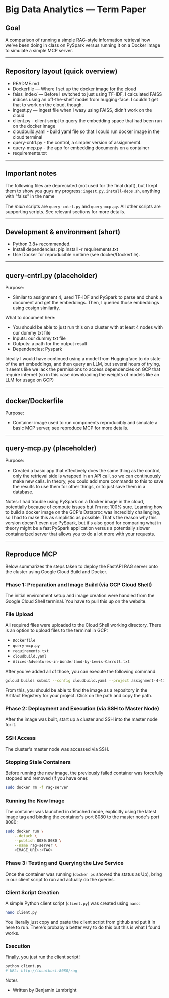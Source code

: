 # Big Data Analytics — Term Paper

## Goal
A comparison of running a simple RAG-style information retrieval how we've been doing in class on PySpark versus running it on a Docker image to simulate a simple MCP server.

---

## Repository layout (quick overview)
- README.md
- Dockerfile — Where I set up the docker image for the cloud
- faiss_index/ — Before I switched to just using TF-IDF, I calculated FAISS indices using an off-the-shelf model from hugging-face. I couldn't get that to work on the cloud, though.
- ingest.py — ingest file when I wasy using FAISS, didn't work on the cloud
- client.py - client script to query the embedding space that had been run on the docker image
- cloudbuild.yaml - build yaml file so that I could run docker image in the cloud terminal
- query-cntrl.py - the control, a simpler version of assignment4
- query-mcp.py - the app for embedding documents on a container
- requirements.txt

---

## Important notes
The following files are depreciated (not used for the final draft), but I kept them to show you guys my progress:
`ingest.py`, `install-deps.sh`, anything with "faiss" in the name

The *main* scripts are `query-cntrl.py` and `query-mcp.py`. All other scripts are supporting scripts. See relevant sections for more details.

---

## Development & environment (short)
- Python 3.8+ recommended.
- Install dependencies: pip install -r requirements.txt
- Use Docker for reproducible runtime (see docker/Dockerfile).

---

## query-cntrl.py (placeholder)
Purpose:
- Similar to assignment 4, used TF-IDF and PySpark to parse and chunk a document and get the embeddings. Then, I queried those embeddings using cosign similarity. 

What to document here:
- You should be able to just run this on a cluster with at least 4 nodes with our dummy txt file
- Inputs: our dummy txt file
- Outputs: a path for the output result 
- Dependencies: Pyspark

Ideally I would have continued using a model from Huggingface to do state of the art embeddings, and then query an LLM, but several hours of trying, it seems like we lack the permissions to access dependencies on GCP that require internet (so in this case downloading the weights of models like an LLM for usage on GCP)

---

## docker/Dockerfile
Purpose:
- Container image used to run components reproducibly and simulate a basic MCP server, see reproduce MCP for more details.

---

## query-mcp.py (placeholder)
Purpose:
- Created a basic app that effectively does the same thing as the control, only the retrieval side is wrapped in an API call, so we can continuously make new calls. In theory, you could add more commands to this to save the results to use them for other things, or to just save them in a database.

Notes:
I had trouble using PySpark on a Docker image in the cloud, potentially because of compute issues but I'm not 100% sure. Learning how to build a docker image on the GCP's Dataproc was incredibly challenging, so I had to make this as simplistic as possible. That's the reason why this version doesn't even use PySpark, but it's also good for comparing what in theory might be a fast PySpark application versus a potentially slower containerized server that allows you to do a lot more with your requests.

---

## Reproduce MCP
Below summarizes the steps taken to deploy the FastAPI RAG server onto the cluster using Google Cloud Build and Docker.

### Phase 1: Preparation and Image Build (via GCP Cloud Shell)

The initial environment setup and image creation were handled from the Google Cloud Shell terminal. You have to pull this up on the website.

### File Upload
All required files were uploaded to the Cloud Shell working directory. There is an option to upload files to the terminal in GCP:

- `Dockerfile`
- `query-mcp.py`
- `requirements.txt`
- `cloudbuild.yaml`
- `Alices-Adventures-in-Wonderland-by-Lewis-Carroll.txt`

After you've added all of those, you can execute the following command:
```bash
gcloud builds submit --config cloudbuild.yaml --project assignment-4-475110
```

From this, you should be able to find the image as a repository in the Artifact Registery for your project. Click on the path and copy the path.

### Phase 2: Deployment and Execution (via SSH to Master Node)

After the image was built, start up a cluster and SSH into the master node for it.

### SSH Access
The cluster's master node was accessed via SSH.

### Stopping Stale Containers
Before running the new image, the previously failed container was forcefully stopped and removed (if you have one):

```bash
sudo docker rm -f rag-server
```

### Running the New Image
The container was launched in detached mode, explicitly using the latest image tag and binding the container's port 8080 to the master node's port 8080:

```bash
sudo docker run \
    --detach \
    --publish 8080:8080 \
    --name rag-server \
    <IMAGE_URI>:<TAG>
```

### Phase 3: Testing and Querying the Live Service

Once the container was running (`docker ps` showed the status as Up), bring in our client script to run and actually do the queries.

### Client Script Creation
A simple Python client script (`client.py`) was created using `nano`:

```bash
nano client.py
```

You literally just copy and paste the client script from github and put it in here to run. There's probaby a better way to do this but this is what I found works.

### Execution
Finally, you just run the client script!

```bash
python client.py
# URL: http://localhost:8080/rag
```

Notes
- Written by Benjamin Lambright
